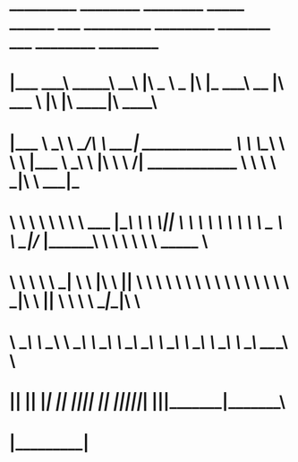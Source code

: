 
#   _________  ________ ________                             _____ ______   ___  _________  ________  _______                              ___  ________  ________      
#  |\___   ___\\  _____\\   ____\                           |\   _ \  _   \|\  \|\___   ___\\   __  \|\  ___ \                            |\  \|\   ____\|\   ____\     
#  \|___ \  \_\ \  \__/\ \  \___|         ____________      \ \  \\\__\ \  \ \  \|___ \  \_\ \  \|\  \ \   __/|         ____________      \ \  \ \  \___|\ \  \___|_    
#       \ \  \ \ \   __\\ \  \  ___      |\____________\     \ \  \\|__| \  \ \  \   \ \  \ \ \   _  _\ \  \_|/__      |\____________\     \ \  \ \  \    \ \_____  \   
#        \ \  \ \ \  \_| \ \  \|\  \     \|____________|      \ \  \    \ \  \ \  \   \ \  \ \ \  \\  \\ \  \_|\ \     \|____________|      \ \  \ \  \____\|____|\  \  
#         \ \__\ \ \__\   \ \_______\                          \ \__\    \ \__\ \__\   \ \__\ \ \__\\ _\\ \_______\                          \ \__\ \_______\____\_\  \ 
#          \|__|  \|__|    \|_______|                           \|__|     \|__|\|__|    \|__|  \|__|\|__|\|_______|                           \|__|\|_______|\_________\
#                                                                                                                                                           \|_________|
#                                                                                                                                                                       
#                                                                                                                                                                       
